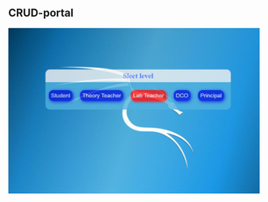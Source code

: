 ## CRUD-portal

![](https://github.com/billypentester/CRUD-portal/blob/main/Capturezz.PNG?raw=true)
